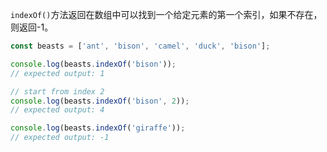

`indexOf()`方法返回在数组中可以找到一个给定元素的第一个索引，如果不存在，则返回-1。

```js
const beasts = ['ant', 'bison', 'camel', 'duck', 'bison'];

console.log(beasts.indexOf('bison'));
// expected output: 1

// start from index 2
console.log(beasts.indexOf('bison', 2));
// expected output: 4

console.log(beasts.indexOf('giraffe'));
// expected output: -1
```
<!--stackedit_data:
eyJoaXN0b3J5IjpbMTg0OTIwNzk2OV19
-->